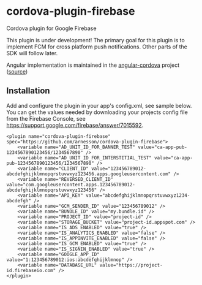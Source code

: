 # cordova-plugin-firebase
Cordova plugin for Google Firebase

This plugin is under development! The primary goal for this plugin is to implement FCM for cross platform push notifications. Other parts of the SDK will follow later.

Angular implementation is maintained in the [angular-cordova](https://github.com/arnesson/angular-cordova) project ([source](https://github.com/arnesson/angular-cordova/blob/master/src/plugins/3rdparty/firebase.js))

## Installation
Add and configure the plugin in your app's config.xml, see sample below. You can get the values needed by downloading your projects config file from the Firebase Console, see https://support.google.com/firebase/answer/7015592.
```
<plugin name="cordova-plugin-firebase" spec="https://github.com/arnesson/cordova-plugin-firebase">
    <variable name="AD_UNIT_ID_FOR_BANNER_TEST" value="ca-app-pub-1234567890123456/1234567890" />
    <variable name="AD_UNIT_ID_FOR_INTERSTITIAL_TEST" value="ca-app-pub-1234567890123456/1234567890" />
    <variable name="CLIENT_ID" value="123456789012-abcdefghijklmnopqrstuvwxyz123456.apps.googleusercontent.com" />
    <variable name="REVERSED_CLIENT_ID" value="com.googleusercontent.apps.123456789012-abcdefghijklmnopqrstuvwxyz123456" />
    <variable name="API_KEY" value="abcdefghijklmnopqrstuvwxyz1234-abcdefgh" />
    <variable name="GCM_SENDER_ID" value="123456789012" />
    <variable name="BUNDLE_ID" value="my.bundle.id" />
    <variable name="PROJECT_ID" value="project-id" />
    <variable name="STORAGE_BUCKET" value="project-id.appspot.com" />
    <variable name="IS_ADS_ENABLED" value="true" />
    <variable name="IS_ANALYTICS_ENABLED" value="false" />
    <variable name="IS_APPINVITE_ENABLED" value="false" />
    <variable name="IS_GCM_ENABLED" value="true" />
    <variable name="IS_SIGNIN_ENABLED" value="true" />
    <variable name="GOOGLE_APP_ID" value="1:123456789012:ios:abcdefghijklmnop" />
    <variable name="DATABASE_URL" value="https://project-id.firebaseio.com" />
</plugin>
```
